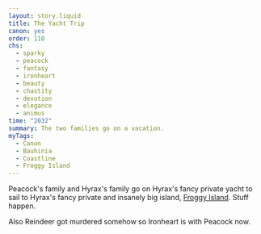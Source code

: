 ```yaml
---
layout: story.liquid
title: The Yacht Trip
canon: yes
order: 110
chs:
  - sparky
  - peacock
  - fantasy
  - ironheart
  - beauty
  - chastity
  - devotion
  - elegance
  - animus
time: "2032"
summary: The two families go on a vacation.
myTags:
  - Canon
  - Bauhinia
  - Coastline
  - Froggy Island
---
```


Peacock's family and Hyrax's family go on Hyrax's fancy private yacht to sail to Hyrax's fancy private and insanely big island, [Froggy Island](/world/bauhinia/froggy-island/). Stuff happen.

Also Reindeer got murdered somehow so Ironheart is with Peacock now.
